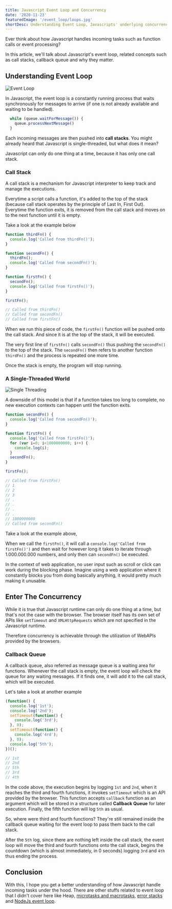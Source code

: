 ```yaml
---
title: Javascript Event Loop and Concurrency
date: '2020-11-23'
featuredImage: '/event_loop/loops.jpg'
shortDesc: Understanding Event Loop, Javascripts' underlying concurrency model.
---
```


Ever think about how Javascript handles incoming tasks such as function calls or event processing?

In this article, we'll talk about Javascript's event loop, related concepts such as call stacks, callback queue and why they matter.

## Understanding Event Loop
![Event Loop](/event_loop/event-loop.png)

In Javascript, the event loop is a constantly running process that waits synchronously for messages to arrive (if one is not already available and waiting to be handled).

```js
  while (queue.waitForMessage()) {
    queue.processNextMessage()
  }
```

Each incoming messages are then pushed into **call stacks**. You might already heard that Javascript is single-threaded, but what does it mean?

Javascript can only do one thing at a time, because it has only one call stack.

### Call Stack
A call stack is a mechanism for Javascript interpreter to keep track and manage the executions.

Everytime a script calls a function, it's added to the top of the stack (because call stack operates by the principle of Last In, First Out). Everytime the function exits, it is removed from the call stack and moves on to the next function until it is empty.

Take a look at the example below
```js
function thirdFn() {
  console.log('Called from thirdFn()');
}

function secondFn() {
  thirdFn();
  console.log('Called from secondFn()');
}

function firstFn() {
  secondFn();
  console.log('Called from firstFn()');
}

firstFn();

// Called from thirdFn()
// Called from secondFn()
// Called from firstFn()
```
When we run this piece of code, the `firstFn()` function will be pushed onto the call stack. And since it is at the top of the stack, it will be executed.

The very first line of `firstFn()` calls `secondFn()` thus pushing the `secondFn()` to the top of the stack. The `secondFn()` then refers to another function `thirdFn()` and the process is repeated one more time.

Once the stack is empty, the program will stop running.

### A Single-Threaded World
![Single Threading](/event_loop/long-thread.jpg)

A downside of this model is that if a function takes too long to complete, no new execution contexts can happen until the function exits.

```js
function secondFn() {
  console.log('Called from secondFn()');
}

function firstFn() {
  console.log('Called from firstFn()');
  for (var i=0; i<1000000000; i++) {
    console.log(i);
  }
  secondFn();
}

firstFn();

// Called from firstFn()
// 1
// 2
// 3
// .
// .
// .
// .
// 1000000000
// Called from secondFn()
```
Take a look at the example above,

When we call the `firstFn()`, it will call a `console.log('Called from firstFn()')` and then wait for however long it takes to iterate through 1.000.000.000 numbers, and only then can `secondFn()` be executed.

In the context of web application, no user input such as scroll or click can work during the blocking phase. Imagine using a web application where it constantly blocks you from doing basically anything, it would pretty much making it unusable.

## Enter The Concurrency
While it is true that Javascript runtime can only do one thing at a time, but that's not the case with the browser. The browser itself has its own set of APIs like `setTimeout` and `XMLHttpRequests` which are not specified in the Javascript runtime.

Therefore concurrency is achievable through the utilization of WebAPIs provided by the browsers.

### Callback Queue
A callback queue, also referred as message queue is a waiting area for functions. Whenever the call stack is empty, the event loop will check the queue for any waiting messages. If it finds one, it will add it to the call stack, which will be executed.

Let's take a look at another example
```js
(function() {
  console.log('1st');
  console.log('2nd');
  setTimeout(function() {
    console.log('3rd');
  }, 0);
  setTimeout(function() {
    console.log('4rd');
  }, 0);
  console.log('5th');
})();

// 1st
// 2nd
// 5th
// 3rd
// 4th
```
In the code above, the execution begins by logging `1st` and `2nd`, when it reaches the third and fourth functions, it invokes `setTimeout` which is an API provided by the browser. This function accepts `callback` function as an argument which will be stored in a structure called **Callback Queue** for later execution. Finally, the fifth function will log `5th` as usual.

So, where were third and fourth functions? They're still remained inside the callback queue waiting for the event loop to pass them back to the call stack.

After the `5th` log, since there are nothing left inside the call stack, the event loop will move the third and fourth functions onto the call stack, begins the countdown (which is almost immediately, in 0 seconds) logging `3rd` and `4th` thus ending the process.

## Conclusion
With this, I hope you get a better understanding of how Javascript handle incoming tasks under the hood. There are other stuffs related to event loop that I didn't cover here like Heap, [microtasks and macrotasks](https://javascript.info/event-loop), [error stacks](https://yonatankra.com/the-event-loop-and-your-code/) and [NodeJs event loop](https://nodejs.org/en/docs/guides/event-loop-timers-and-nexttick/).


